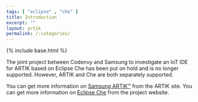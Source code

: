 ```yaml
---
tags: [ "eclipse" , "che" ]
title: Introduction
excerpt: ""
layout: artik
permalink: /:categories/
---
```

{% include base.html %}

The joint project between Codenvy and Samsung to investigate an IoT IDE for ARTIK based on Eclipse Che has been put on hold and is no longer supported. However, ARTIK and Che are both separately supported.

You can get more information on [Samsung ARTIK™](https://www.artik.io/) from the ARTIK site. You can get more information on [Eclipse Che](https://eclipse.org/che/) from the project website.